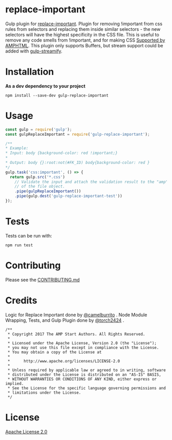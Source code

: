 # replace-important

Gulp plugin for [replace-important](../replace-important). Plugin for removing !important from css rules from selectors and replacing them inside similar selectors - the new selectors will have the highest specificity in the CSS file. This is useful to remove any code smells from !important, and for making CSS [Supported by AMPHTML](https://www.ampproject.org/docs/guides/responsive/style_pages). This plugin only supports Buffers, but stream support could be added with [gulp-streamify](https://github.com/nfroidure/gulp-streamify).

# Installation

**As a dev dependency to your project**
```
npm install --save-dev gulp-replace-important
```

# Usage

```javascript
const gulp = require('gulp');
const gulpReplaceImportant = require('gulp-replace-important');

/**
* Example:
* Input: body {background-color: red !important;}
*
* Output: body {}:root:not(#FK_ID) body{background-color: red }
*/
gulp.task('css:important', () => {
  return gulp.src('*.css')
    // Validate the input and attach the validation result to the "amp" property
    // of the file object.  
    .pipe(gulpReplaceImportant())
    .pipe(gulp.dest('gulp-replace-important-test'))
});
```

# Tests

Tests can be run with:

```
npm run test
```

# Contributing

Please see the [CONTRIBUTING.md](../../CONTRIBUTING.md)

# Credits

Logic for Replace Important done by [@camelburrito](https://github.com/camelburrito) . Node Module Wrapping, Tests, and Gulp Plugin done by [@torch2424](https://github.com/torch2424) .

````
/**
 * Copyright 2017 The AMP Start Authors. All Rights Reserved.
 *
 * Licensed under the Apache License, Version 2.0 (the "License");
 * you may not use this file except in compliance with the License.
 * You may obtain a copy of the License at
 *
 *      http://www.apache.org/licenses/LICENSE-2.0
 *
 * Unless required by applicable law or agreed to in writing, software
 * distributed under the License is distributed on an "AS-IS" BASIS,
 * WITHOUT WARRANTIES OR CONDITIONS OF ANY KIND, either express or implied.
 * See the License for the specific language governing permissions and
 * limitations under the License.
 */
````

# License
[Apache License 2.0](https://choosealicense.com/licenses/apache-2.0/)
